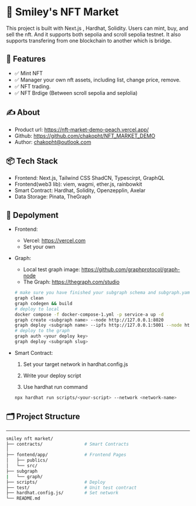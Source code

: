 # 📘 Smiley's NFT Market

This project is built with Next.js , Hardhat, Solidity.
Users can mint, buy, and sell the nft. And it supports both sepolia and scroll sepolia testnet. It also supports transfering from one blockchain to another which is bridge.


## 🧰 Features

- ✅ Mint NFT
- ✅ Manager your own nft assets, including list, change price, remove.
- ✅ NFT trading.
- ✅ NFT Brdige (Between scroll sepolia and seplolia)



## ✍️ About
- Product url: https://nft-market-demo-peach.vercel.app/
- Github: https://github.com/chakopht/NFT_MARKET_DEMO
- Author: chakopht@outlook.com

## 📦 Tech Stack
- Frontend: Next.js, Tailwind CSS ShadCN, Typescirpt, GraphQL
- Frontend(web3 lib): viem, wagmi, ether.js, rainbowkit
- Smart Contract: Hardhat, Solidity, Openzepplin, Axelar
- Data Storage: Pinata, TheGraph

## 🚀 Depolyment

 - Frontend:
    - Vercel: https://vercel.com
    - Set your own 
 - Graph:
    - Local test graph image: https://github.com/graphprotocol/graph-node
    - The Graph: https://thegraph.com/studio


    ``` bash
    # make sure you have finished your subgraph schema and subgraph.yaml and mapping.ts
    graph clean
    graph codegen && build
    # deploy to local
    docker compose -f docker-compose-1.yml -p service-a up -d
    graph create <subgraph name> --node http://127.0.0.1:8020
    graph deploy <subgraph name> --ipfs http://127.0.0.1:5001 --node http://127.0.0.1:8020
    # deploy to the graph
    graph auth <your deploy key>
    graph deploy <subgraph slug>
    ```
 - Smart Contract:

    1. Set your target network in hardhat.config.js

    2. Write your deploy script

    3. Use hardhat run command

    ``` bash
    npx hardhat run scripts/<your-script> --network <network-name>
    ```


## 🗂️ Project Structure
---
``` bash
smiley nft market/
├── contracts/                # Smart Contracts
│
├── fontend/app/              # Frontend Pages
│   ├── publics/
│   └── src/
├── subgraph
|   └── graph/
├── scripts/                  # Deploy
├── test/                     # Unit test contract
├── hardhat.config.js/        # Set network
└── README.md
```
